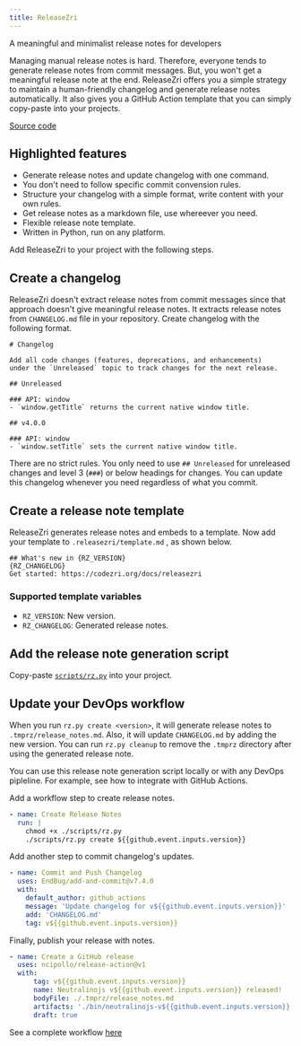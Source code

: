 ```yaml
---
title: ReleaseZri
---
```

A meaningful and minimalist release notes for developers

Managing manual release notes is hard. Therefore, everyone tends to generate release notes
from commit messages. But, you won't get a meaningful release note at the end. ReleaseZri offers
you a simple strategy to maintain a human-friendly changelog and generate release notes automatically.
It also gives you a GitHub Action template that you can simply copy-paste into your projects.

[Source code](https://github.com/codezri/releasezri)

## Highlighted features

- Generate release notes and update changelog with one command.
- You don't need to follow specific commit convension rules.
- Structure your changelog with a simple format, write content with your own rules.
- Get release notes as a markdown file, use whereever you need.
- Flexible release note template.
- Written in Python, run on any platform.

Add ReleaseZri to your project with the following steps.

## Create a changelog

ReleaseZri doesn't extract release notes from commit messages since that approach doesn't give meaningful
release notes. It extracts release notes from `CHANGELOG.md` file in your repository. Create changelog with
the following format.

```
# Changelog

Add all code changes (features, deprecations, and enhancements)
under the `Unreleased` topic to track changes for the next release.

## Unreleased

### API: window
- `window.getTitle` returns the current native window title.

## v4.0.0

### API: window
- `window.setTitle` sets the current native window title.
```

There are no strict rules. You only need to use `## Unreleased` for unreleased changes and
level 3 (`###`) or below headings for changes. You can update this changelog whenever you need regardless of
what you commit.

## Create a release note template

ReleaseZri generates release notes and embeds to a template. Now add your template to `.releasezri/template.md`
, as shown below.

```
## What's new in {RZ_VERSION}
{RZ_CHANGELOG}
Get started: https://codezri.org/docs/releasezri
```

### Supported template variables

- `RZ_VERSION`: New version.
- `RZ_CHANGELOG`: Generated release notes.

## Add the release note generation script

Copy-paste [`scripts/rz.py`](https://github.com/codezri/releasezri/blob/main/scripts/rz.py) into your project.

## Update your DevOps workflow

When you run `rz.py create <version>`, it will generate release notes to `.tmprz/release_notes.md`. Also, it will update
`CHANGELOG.md` by adding the new version. You can run `rz.py cleanup` to remove the `.tmprz` directory after
using the generated release note.

You can use this release note generation script locally or with any DevOps pipleline. For example, see how to
integrate with GitHub Actions.

Add a workflow step to create release notes.

```yaml
- name: Create Release Notes
  run: |
    chmod +x ./scripts/rz.py
    ./scripts/rz.py create ${{github.event.inputs.version}}
```

Add another step to commit changelog's updates.

```yaml
- name: Commit and Push Changelog
  uses: EndBug/add-and-commit@v7.4.0
  with:
    default_author: github_actions
    message: 'Update changelog for v${{github.event.inputs.version}}'
    add: 'CHANGELOG.md'
    tag: v${{github.event.inputs.version}}
```

Finally, publish your release with notes.

```yaml
- name: Create a GitHub release
  uses: ncipollo/release-action@v1
  with:
      tag: v${{github.event.inputs.version}}
      name: Neutralinojs v${{github.event.inputs.version}} released!
      bodyFile: ./.tmprz/release_notes.md
      artifacts: './bin/neutralinojs-v${{github.event.inputs.version}}.zip'
      draft: true
```

See a complete workflow
[here](https://github.com/neutralinojs/neutralinojs/blob/main/.github/workflows/create_release.yml)
